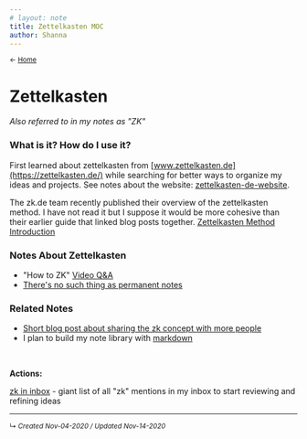 ```yaml
---
# layout: note
title: Zettelkasten MOC
author: Shanna
---
```


<small>← [Home](../home-note)</small>

# Zettelkasten
*Also referred to in my notes as "ZK"*

### What is it? How do I use it?

First learned about zettelkasten from [www.zettelkasten.de](https://zettelkasten.de/) while searching for better ways to organize my ideas and projects. See notes about the website: [zettelkasten-de-website](zettelkasten-de-website.md).

The zk.de team recently published their overview of the zettelkasten method. I have not read it but I suppose it would be more cohesive than their earlier guide that linked blog posts together. [Zettelkasten Method Introduction](https://zettelkasten.de/introduction/)


### Notes About Zettelkasten
- "How to ZK" [Video Q&A](videos-on-how-to-zk)
- [There's no such thing as permanent notes](../zk-sgs/zettelkasten-not-permanent-notes)

### Related Notes
- [Short blog post about sharing the zk concept with more people](show-people-zettelkasten-via-job-site)
- I plan to build my note library with [markdown](-markdown.md)

<br>

**Actions:**

[zk in inbox](../zk-sgs/zk%20in%20inbox.md) - giant list of all "zk" mentions in my inbox to start reviewing and refining ideas


------------------------
<small>↳ <i>Created Nov-04-2020 / Updated Nov-14-2020 </i></small>